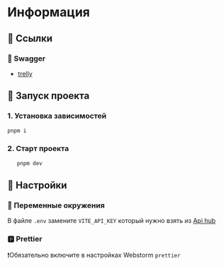 # Информация

## 🔗 Ссылки

### 📗 Swagger

- [trelly](https://trelly.it-incubator.app/api)

## 🚀 Запуск проекта

### 1. Установка зависимостей

```bash
pnpm i
```

### 2. Старт проекта

```bash
   pnpm dev
```

## 🔗 Настройки

### 🕎 Переменные окружения

В файле `.env` замените `VITE_API_KEY` который нужно взять из [Api hub](https://apihub.it-incubator.io/en)

### 🅿️ Prettier

❗Обязательно включите в настройках Webstorm `prettier`
